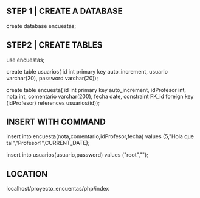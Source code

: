 ## STEP 1 | CREATE A DATABASE
create database encuestas;

## STEP2 | CREATE TABLES
use encuestas;

create table usuarios(
id int primary key auto_increment,
usuario varchar(20),
password varchar(20));

create table encuesta(
id int primary key auto_increment,
idProfesor int,
nota int,
comentario varchar(200),
fecha date,
constraint FK_id foreign key (idProfesor) references usuarios(id));


## INSERT WITH COMMAND
insert into encuesta(nota,comentario,idProfesor,fecha) values (5,"Hola que tal","Profesor1",CURRENT_DATE);

insert into usuarios(usuario,password) values ("root","");

## LOCATION
localhost/proyecto_encuentas/php/index
